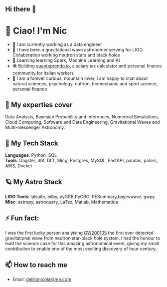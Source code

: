 ## Hi there 👋

# 👋 Ciao! I'm Nic
- 🔭 I am currently working as a data engineer
- 🚀 I have been a gravitational wave astronomer serving for LIGO Collaboration working neutron stars and black holes
- 🌱 Learning learning Spark, Machine Learning and AI 
- 🛠️ Building [quantoprendo.io](https://quantoprendo.io), a salary tax calculator and personal finance community for italian workers
- 🧠 I am a forever curious, mountain lover, I am happy to chat about natural sciences, psychology, nutrion, biomechanic and sport science, personal finance

## 🧠 My experties cover
Data Analysis, Bayesian Probability and inferences, Numerical Simulations, Cloud Computing, Software and Data Engineering, Gravitational Waves and Multi-messenger Astronomy.

## 🧰 My Tech Stack
**Languages**: Python, SQL \
**Tools**: Dagster, dbt, DLT, Sling, Postgres, MySQL, FastAPI, pandas, polars, AWS, Docker

## 🪐 My Astro Stack
**LIGO Tools**: lalsuite, bilby, pyGRB,PyCBC, PESummary,bayeswave, gwpy \
**Misc**: astropy, astroquery, LaTex, Matlab, Mathematica

## ⚡ Fun fact:
I was the first lucky person analyising [GW200105](https://arxiv.org/abs/2106.15163) the first ever detected gravitational wave from  neutron star-black hole system. I had the honour to lead the science case for this amazing astronomical event, giving my small contribution to enable one of the most exciting discovery of hour century.


## 📫 How to reach me
- Email: delillonicola@me.com


